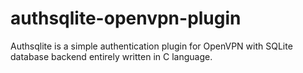 authsqlite-openvpn-plugin
=========================

Authsqlite is a simple authentication plugin for OpenVPN with SQLite database backend entirely written in C language.
